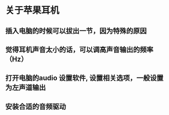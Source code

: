 # 关于苹果耳机 

## 插入电脑的时候可以拔出一节，因为特殊的原因
## 觉得耳机声音太小的话，可以调高声音输出的频率（Hz）
## 打开电脑的audio 设置软件, 设置相关选项，一般设置为左声道输出
## 安装合适的音频驱动